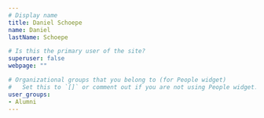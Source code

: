```yaml
---
# Display name
title: Daniel Schoepe
name: Daniel
lastName: Schoepe

# Is this the primary user of the site?
superuser: false
webpage: ""

# Organizational groups that you belong to (for People widget)
#   Set this to `[]` or comment out if you are not using People widget.
user_groups:
- Alumni
---
```

